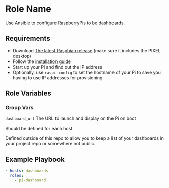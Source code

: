 Role Name
=========

Use Ansible to configure RaspberryPis to be dashboards.

Requirements
------------

- Download [The latest Raspbian release](https://www.raspberrypi.org/downloads/raspbian/) (make sure it includes the PIXEL desktop)
- Follow the [installation guide](https://www.raspberrypi.org/documentation/installation/installing-images/README.md)
- Start up your Pi and find out the IP address
- Optionally, use `raspi-config` to set the hostname of your Pi to save you having to use IP addresses for provisioning

Role Variables
--------------

### Group Vars

`dashboard_url` The URL to launch and display on the Pi on boot

Should be defined for each host.

Defined outside of this repo to allow you to keep a list of your dashboards in your project repo or somewhere not public.

Example Playbook
----------------

```yaml
- hosts: dashboards
  roles:
    - pi-dashboard
```
